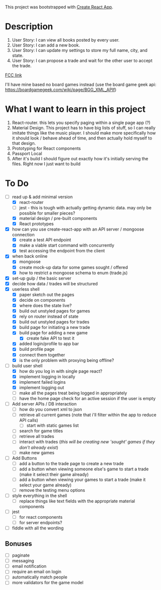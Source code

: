 This project was bootstrapped with [Create React App](https://github.com/facebookincubator/create-react-app).

# Description
1. User Story: I can view all books posted by every user.
2. User Story: I can add a new book.
3. User Story: I can update my settings to store my full name, city, and state.
4. User Story: I can propose a trade and wait for the other user to accept the trade.

[FCC link](https://www.freecodecamp.com/challenges/manage-a-book-trading-club)

I'll have mine based no board games instead (use the board game geek api: https://boardgamegeek.com/wiki/page/BGG_XML_APIf)

# What I want to learn in this project
1. React-router.  this lets you specify paging within a single page app (?)
2. Material Design.  This project has to have big lists of stuff, so I can really imitate things like the music player.  I should make more specifically how it should look / behave ahead of time, and then actually hold myself to that design.
3. Prototyping for React components
4. Passport Local
4. After it's build I should figure out exactly how it's initially serving the files. Right now I just want to build

# To Do
- [ ] read up & add minimal version 
  - [X] react-router
  - [ ] jest - this is tough with actually getting dynamic data. may only be possible for smaller pieces?
  - [X] material design / pre-built components
  - [X] React prototypes
- [X] how can you use create-react-app with an API server / mongoose connection
  - [X] create a test API endpoint
  - [X] make a viable start command with concurrently
  - [X] test accessing the endpoint from the client
- [X] when back online
  - [X] mongoose
  - [X] create mock-up data for some games sought / offered
  - [X] how to restrict a mongoose schema to enum (trade.js)
- [X] set-up gulp / the basic server
- [X] decide how data / trades will be structured
- [X] userless shell
  - [X] paper sketch out the pages
  - [X] decide on components 
  - [X] where does the state live?
  - [X] build out unstyled pages for games
  - [X] rely on router instead of state
  - [X] build out unstyled pages for trades
  - [X] build page for initiating a new trade
  - [X] build page for adding a new game
    - [X] create fake API to test it
  - [X] added login/profile to app bar
  - [X] build profile page
  - [X] connect them together
  - [X] is the only problem with proxying being offline?
- [ ] build user shell
  - [X] how do you log in with single page react?
  - [X] implement logging in locally
  - [X] implement failed logins
  - [X] implement logging out
  - [ ] make all the pages treat being logged in appropriately
  - [ ] have the home page check for an active session if the user is empty
- [ ] Add server APIs / DB interaction
  - [ ] how do you convert xml to json
  - [ ] retrieve all current games (note that i'll filter within the app to reduce API calls)
    - [ ] start with static games list
  - [ ] search for game titles
  - [ ] retrieve all trades
  - [ ] interact with trades (*this will be creating new 'sought' games if they don't already exist*)
  - [ ] make new games
- [ ] Add Buttons
  - [ ] add a button to the trade page to create a new trade
  - [ ] add a button when viewing someone else's game to start a trade (make it select their game already)
  - [ ] add a button when viewing your games to start a trade (make it select your game already)
  - [ ] remove the testing menu options
- [ ] style everything in the shell
  - [ ] replace things like text fields with the appropriate material components
- [ ] jest
  - [ ] for react components
  - [ ] for server endpoints?
- [ ] fiddle with all the wording

## Bonuses
- [ ] paginate
- [ ] messaging
- [ ] email notification
- [ ] require an email on login
- [ ] automatically match people
- [ ] more validators for the game model